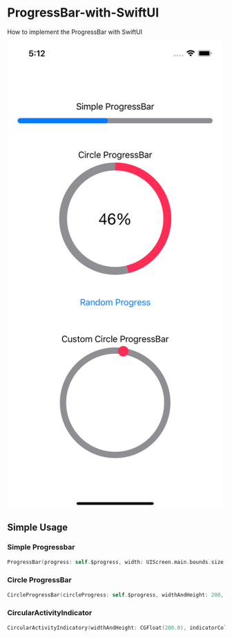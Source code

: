 # ProgressBar-with-SwiftUI
How to implement the ProgressBar with SwiftUI 

<img src="demo.png" width="500" align=center />


## Simple Usage

### Simple Progressbar

```swift
ProgressBar(progress: self.$progress, width: UIScreen.main.bounds.size.width - 40, height: 10, progressColor: .blue, staticColor: .gray)
```

### Circle ProgressBar

```swift
CircleProgressBar(circleProgress: self.$progress, widthAndHeight: 200, labelSize: 30, progressColor: .pink, staticColor: .gray)
```

### CircularActivityIndicator

```swift
CircularActivityIndicatory(widthAndHeight: CGFloat(200.0), indicatorColor: .pink, staticColor: .gray, lineWidth: CGFloat(12.0))
```
